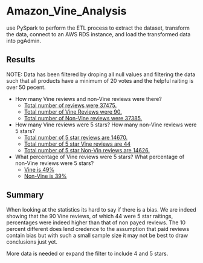 # Amazon_Vine_Analysis
use PySpark to perform the ETL process to extract the dataset, transform the data, connect to an AWS RDS instance, and load the transformed data into pgAdmin. 

## Results

NOTE: Data has been filtered by droping all null values and filtering the data such that all products have a minimum of 20 votes and the helpful raiting is over 50 pecent. 

* How many Vine reviews and non-Vine reviews were there?
  * [Total number of reviews were 37475.](https://colab.research.google.com/github/StephenDini/Amazon_Vine_Analysis/blob/main/Vine_Review_Analysis.ipynb#scrollTo=zJVuSNOkvo4Q&line=1&uniqifier=1)
  * [Total number of Vine Reviews were 90.](https://colab.research.google.com/github/StephenDini/Amazon_Vine_Analysis/blob/main/Vine_Review_Analysis.ipynb#scrollTo=CQscKXPTwoEP&line=2&uniqifier=1)
  * [Total number of Non-Vine reviews were 37385.](https://colab.research.google.com/github/StephenDini/Amazon_Vine_Analysis/blob/main/Vine_Review_Analysis.ipynb#scrollTo=wDJvgG2ayLSj&line=2&uniqifier=1)
* How many Vine reviews were 5 stars? How many non-Vine reviews were 5 stars?
  * [Total number of 5 star reviews are 14670.](https://colab.research.google.com/github/StephenDini/Amazon_Vine_Analysis/blob/main/Vine_Review_Analysis.ipynb#scrollTo=XSXrLOQ3v07R&line=3&uniqifier=1)
  * [Total number of 5 star Vine reviews are 44](https://colab.research.google.com/github/StephenDini/Amazon_Vine_Analysis/blob/main/Vine_Review_Analysis.ipynb#scrollTo=7biC5s6Qxk5Z&line=3&uniqifier=1)
  * [Total number of 5 star Non-Vin reviews are 14626.](https://colab.research.google.com/github/StephenDini/Amazon_Vine_Analysis/blob/main/Vine_Review_Analysis.ipynb#scrollTo=opiPh6h8yf4Q&line=3&uniqifier=1)
* What percentage of Vine reviews were 5 stars? What percentage of non-Vine reviews were 5 stars? 
  * [Vine is 49%](https://colab.research.google.com/github/StephenDini/Amazon_Vine_Analysis/blob/main/Vine_Review_Analysis.ipynb#scrollTo=V3ZXcimax4Dj&line=2&uniqifier=1)
  * [Non-Vine is 39%](https://colab.research.google.com/github/StephenDini/Amazon_Vine_Analysis/blob/main/Vine_Review_Analysis.ipynb#scrollTo=kLGi0Stgyk51&line=3&uniqifier=1)
  
## Summary

When looking at the statistics its hard to say if there is a bias. We are indeed showing that the 90 Vine reviews, of which 44 were 5 star raitings, percentages were indeed higher than that of non payed reviews. The 10 percent different does lend credence to the assumption that paid reviews contain bias but with such a small sample size it may not be best to draw conclusions just yet.

More data is needed or expand the filter to include 4 and 5 stars. 
